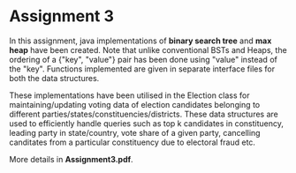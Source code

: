 # Assignment 3

In this assignment, java implementations of **binary search tree** and **max heap** have been created. Note that unlike conventional BSTs and Heaps, the ordering of a {"key", "value"} pair has been done using "value" instead of the "key". Functions implemented are given in separate interface files for both the data structures. 

These implementations have been utilised in the Election class for maintaining/updating voting data of election candidates belonging to different parties/states/constituencies/districts. These data structures are used to efficiently handle queries such as top k candidates in constituency, leading party in state/country, vote share of a given party, cancelling canditates from a particular constituency due to electoral fraud etc. 

More details in **Assignment3.pdf**.
